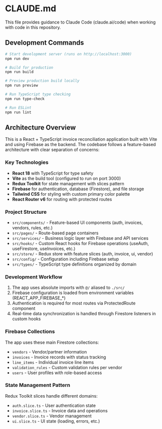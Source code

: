 # CLAUDE.md

This file provides guidance to Claude Code (claude.ai/code) when working with code in this repository.

## Development Commands

```bash
# Start development server (runs on http://localhost:3000)
npm run dev

# Build for production
npm run build

# Preview production build locally
npm run preview

# Run TypeScript type checking
npm run type-check

# Run ESLint
npm run lint
```

## Architecture Overview

This is a React + TypeScript invoice reconciliation application built with Vite and using Firebase as the backend. The codebase follows a feature-based architecture with clear separation of concerns:

### Key Technologies
- **React 18** with TypeScript for type safety
- **Vite** as the build tool (configured to run on port 3000)
- **Redux Toolkit** for state management with slices pattern
- **Firebase** for authentication, database (Firestore), and file storage
- **Tailwind CSS** for styling with custom primary color palette
- **React Router v6** for routing with protected routes

### Project Structure
- `src/components/` - Feature-based UI components (auth, invoices, vendors, rules, etc.)
- `src/pages/` - Route-based page containers
- `src/services/` - Business logic layer with Firebase and API services
- `src/hooks/` - Custom React hooks for Firebase operations (useAuth, useFirestore, useInvoices, etc.)
- `src/store/` - Redux store with feature slices (auth, invoice, ui, vendor)
- `src/config/` - Configuration including Firebase setup
- `src/types/` - TypeScript type definitions organized by domain

### Development Workflow
1. The app uses absolute imports with `@/` aliased to `./src/`
2. Firebase configuration is loaded from environment variables (REACT_APP_FIREBASE_*)
3. Authentication is required for most routes via ProtectedRoute component
4. Real-time data synchronization is handled through Firestore listeners in custom hooks

### Firebase Collections
The app uses these main Firestore collections:
- `vendors` - Vendor/partner information
- `invoices` - Invoice records with status tracking
- `line_items` - Individual invoice line items
- `validation_rules` - Custom validation rules per vendor
- `users` - User profiles with role-based access

### State Management Pattern
Redux Toolkit slices handle different domains:
- `auth.slice.ts` - User authentication state
- `invoice.slice.ts` - Invoice data and operations
- `vendor.slice.ts` - Vendor management
- `ui.slice.ts` - UI state (loading, errors, etc.)